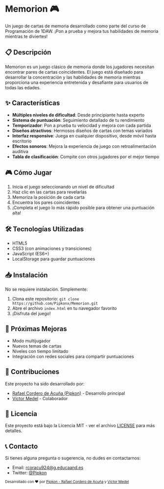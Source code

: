 # Memorion 🎮

Un juego de cartas de memoria desarrollado como parte del curso de Programación de 1DAW. ¡Pon a prueba y mejora tus habilidades de memoria mientras te diviertes!

## 📋 Descripción
Memorion es un juego clásico de memoria donde los jugadores necesitan encontrar pares de cartas coincidentes. El juego está diseñado para desarrollar la concentración y las habilidades de memoria mientras proporciona una experiencia entretenida y desafiante para usuarios de todas las edades.

## ✨ Características
- **Múltiples niveles de dificultad**: Desde principiante hasta experto
- **Sistema de puntuación**: Seguimiento detallado de tu rendimiento
- **Temporizador**: Pon a prueba tu velocidad y mejora con cada partida
- **Diseños atractivos**: Hermosos diseños de cartas con temas variados
- **Interfaz responsive**: Juega en cualquier dispositivo, desde móvil hasta escritorio
- **Efectos sonoros**: Mejora la experiencia de juego con retroalimentación auditiva
- **Tabla de clasificación**: Compite con otros jugadores por el mejor tiempo

## 🎮 Cómo Jugar
1. Inicia el juego seleccionando un nivel de dificultad
2. Haz clic en las cartas para revelarlas
3. Memoriza la posición de cada carta
4. Encuentra los pares coincidentes
5. ¡Completa el juego lo más rápido posible para obtener una puntuación alta!

## 🛠️ Tecnologías Utilizadas
- HTML5
- CSS3 (con animaciones y transiciones)
- JavaScript (ES6+)
- LocalStorage para guardar puntuaciones

## 📥 Instalación
No se requiere instalación. Simplemente:
1. Clona este repositorio: `git clone https://github.com/Pipkonx/Memorion.git`
2. Abre el archivo `index.html` en tu navegador favorito
3. ¡Disfruta del juego!

## 🚀 Próximas Mejoras
- Modo multijugador
- Nuevos temas de cartas
- Niveles con tiempo limitado
- Integración con redes sociales para compartir puntuaciones

## 👥 Contribuciones
Este proyecto ha sido desarrollado por:
- [Rafael Cordero de Acuña (Pipkon)](https://www.linkedin.com/in/rafael-c-b69b85292/) - Desarrollo principal
- [Víctor Medel](https://github.com/VictorMedel06) - Colaborador

## 📄 Licencia
Este proyecto está bajo la Licencia MIT - ver el archivo [LICENSE](LICENSE) para más detalles.

## 📞 Contacto
Si tienes alguna pregunta o sugerencia, no dudes en contactarnos:
- Email: [rcoracu924@g.educaand.es](mailto:rcoracu924@g.educaand.es)
- Twitter: [@Pipkon](https://x.com/rafacrdr0)

<sub>Desarrollado con ❤️ por [Pipkon - Rafael Cordero de Acuña](https://www.linkedin.com/in/rafael-c-b69b85292/) y [Víctor Medel](https://github.com/VictorMedel06) </sub>
